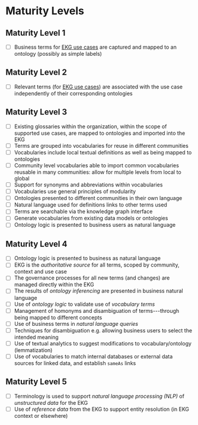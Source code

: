 # Maturity Levels

## Maturity Level 1

- [ ] Business terms for [EKG use cases](https://method.ekgf.org/concept/use-case/) are captured
      and mapped to an ontology (possibly as simple labels)

## Maturity Level 2

- [ ] Relevant terms (for [EKG use cases](https://method.ekgf.org/concept/use-case/)) are associated 
      with the use case independently of their corresponding ontologies

## Maturity Level 3

- [ ] Existing glossaries within the organization, within the scope of supported use cases,
      are mapped to ontologies and imported into the EKG
- [ ] Terms are grouped into vocabularies for reuse in different communities
- [ ] Vocabularies include local textual definitions as well as being mapped to ontologies
- [ ] Community level vocabularies able to import common vocabularies reusable in many communities:
      allow for multiple levels from local to global
- [ ] Support for synonyms and abbreviations within vocabularies
- [ ] Vocabularies use general principles of modularity
- [ ] Ontologies presented to different communities in their own language
- [ ] Natural language used for definitions links to other terms used
- [ ] Terms are searchable via the knowledge graph interface
- [ ] Generate vocabularies from existing data models or ontologies
- [ ] Ontology logic is presented to business users as natural language

## Maturity Level 4

- [ ] Ontology logic is presented to business as natural language
- [ ] EKG is the _authoritative source_ for all terms, scoped by community, context and use case
- [ ] The governance processes for all new terms (and changes) are managed directly within the EKG
- [ ] The results of _ontology inferencing_ are presented in business natural language
- [ ] Use of _ontology logic_ to validate use of _vocabulary terms_
- [ ] Management of homonyms and disambiguation of terms---through being mapped to different concepts
- [ ] Use of business terms in _natural language queries_
- [ ] Techniques for disambiguation e.g. allowing business users to select the intended meaning
- [ ] Use of textual analytics to suggest modifications to vocabulary/ontology (lemmatization)
- [ ] Use of vocabularies to match internal databases or external data sources for linked data,
      and establish `sameAs` links

## Maturity Level 5

- [ ] Terminology is used to support _natural language processing (NLP)_ of _unstructured data_ for the EKG
- [ ] Use of _reference data_ from the EKG to support entity resolution (in EKG context or elsewhere)
